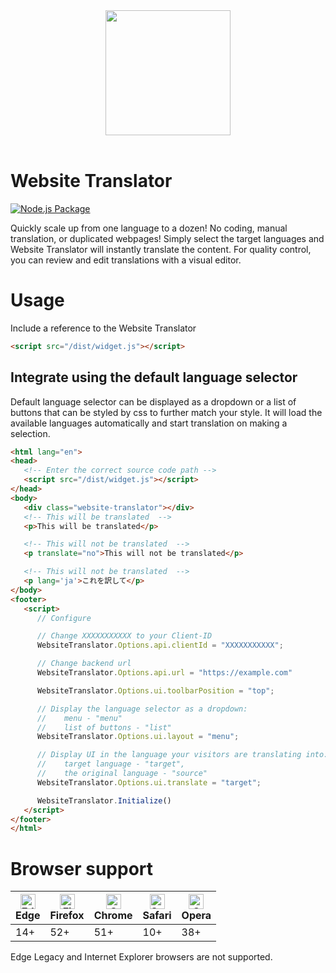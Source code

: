 <div align="center">
   <a href="https://translate.tilde.com/">
    <img width="200" height="200" src="https://tilde.ai/wp-content/uploads/2024/05/Tilde_logo_1080.png">
  </a>
</div>

<br/>

# Website Translator

[![Node.js Package](https://github.com/tilde-nlp/website-translator/actions/workflows/npm-publish.yml/badge.svg)](https://github.com/tilde-nlp/website-translator/actions/workflows/npm-publish.yml)

Quickly scale up from one language to a dozen!
No coding, manual translation, or duplicated webpages! Simply select the target languages and  Website Translator will instantly translate the content. For quality control, you can review and edit translations with a visual editor.

# Usage

Include a reference to the Website Translator

```HTML
<script src="/dist/widget.js"></script>
```


## Integrate using the default language selector
Default language selector can be displayed as a dropdown or a list of buttons that can be styled by css to further match your style.  It will load the available languages automatically and start translation on making a selection.

```HTML
<html lang="en">
<head>
   <!-- Enter the correct source code path -->
   <script src="/dist/widget.js"></script>
</head>
<body>
   <div class="website-translator"></div>
   <!-- This will be translated  -->
   <p>This will be translated</p>

   <!-- This will not be translated  -->
   <p translate="no">This will not be translated</p>

   <!-- This will not be translated  -->
   <p lang='ja'>これを訳して</p>
</body>
<footer>
   <script>
      // Configure

      // Change XXXXXXXXXXX to your Client-ID
      WebsiteTranslator.Options.api.clientId = "XXXXXXXXXXX";

      // Change backend url 
      WebsiteTranslator.Options.api.url = "https://example.com"

      WebsiteTranslator.Options.ui.toolbarPosition = "top";

      // Display the language selector as a dropdown:
      //    menu - "menu"
      //    list of buttons - "list"
      WebsiteTranslator.Options.ui.layout = "menu";

      // Display UI in the language your visitors are translating into:
      //    target language - "target",
      //    the original language - "source"
      WebsiteTranslator.Options.ui.translate = "target";

      WebsiteTranslator.Initialize()
   </script>
</footer>
</html>
```

# Browser support

<!--
Browser support comes from [tsconfig.json] -> target (ES6)
https://www.w3schools.com/js/js_versions.asp
-->

| <img src="https://raw.githubusercontent.com/alrra/browser-logos/master/src/edge/edge_48x48.png" alt="Edge" width="24px" height="24px" /></br>Edge | <img src="https://raw.githubusercontent.com/alrra/browser-logos/master/src/firefox/firefox_48x48.png" alt="Firefox" width="24px" height="24px" /></br>Firefox | <img src="https://raw.githubusercontent.com/alrra/browser-logos/master/src/chrome/chrome_48x48.png" alt="Chrome" width="24px" height="24px" /></br>Chrome | <img src="https://raw.githubusercontent.com/alrra/browser-logos/master/src/safari/safari_48x48.png" alt="Safari" width="24px" height="24px" /></br>Safari | <img src="https://raw.githubusercontent.com/alrra/browser-logos/master/src/opera/opera_48x48.png" alt="Opera" width="24px" height="24px" /></br>Opera |
| --------- | --------- | --- | --- | --- |
| 14+ | 52+ | 51+ | 10+ | 38+ |

Edge Legacy and Internet Explorer browsers are not supported.
